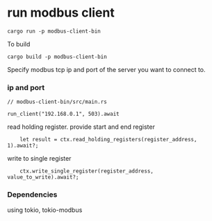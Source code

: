 # run modbus client
`cargo run -p modbus-client-bin`

To build 

`cargo build -p modbus-client-bin`


Specify modbus tcp ip and port of the server you want to connect to. 

### ip and port
```
// modbus-client-bin/src/main.rs

run_client("192.168.0.1", 503).await

```

read holding register. provide start and end register

```
    let result = ctx.read_holding_registers(register_address, 1).await?;
```

write to single register 

```
    ctx.write_single_register(register_address, value_to_write).await?;
```

### Dependencies

using tokio, tokio-modbus